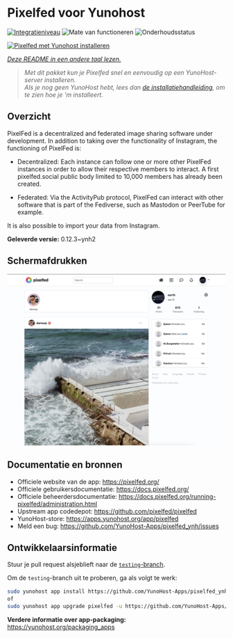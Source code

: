 <!--
NB: Deze README is automatisch gegenereerd door <https://github.com/YunoHost/apps/tree/master/tools/readme_generator>
Hij mag NIET handmatig aangepast worden.
-->

# Pixelfed voor Yunohost

[![Integratieniveau](https://dash.yunohost.org/integration/pixelfed.svg)](https://ci-apps.yunohost.org/ci/apps/pixelfed/) ![Mate van functioneren](https://ci-apps.yunohost.org/ci/badges/pixelfed.status.svg) ![Onderhoudsstatus](https://ci-apps.yunohost.org/ci/badges/pixelfed.maintain.svg)

[![Pixelfed met Yunohost installeren](https://install-app.yunohost.org/install-with-yunohost.svg)](https://install-app.yunohost.org/?app=pixelfed)

*[Deze README in een andere taal lezen.](./ALL_README.md)*

> *Met dit pakket kun je Pixelfed snel en eenvoudig op een YunoHost-server installeren.*  
> *Als je nog geen YunoHost hebt, lees dan [de installatiehandleiding](https://yunohost.org/install), om te zien hoe je 'm installeert.*

## Overzicht

PixelFed is a decentralized and federated image sharing software under development.
In addition to taking over the functionality of Instagram, the functioning of PixelFed is:

* Decentralized: Each instance can follow one or more other PixelFed instances in order to allow their respective members to interact. A first pixelfed.social public body limited to 10,000 members has already been created.

* Federated: Via the ActivityPub protocol, PixelFed can interact with other software that is part of the Fediverse, such as Mastodon or PeerTube for example.

It is also possible to import your data from Instagram. 

**Geleverde versie:** 0.12.3~ynh2

## Schermafdrukken

![Schermafdrukken van Pixelfed](./doc/screenshots/screenshots.jpg)

## Documentatie en bronnen

- Officiele website van de app: <https://pixelfed.org/>
- Officiele gebruikersdocumentatie: <https://docs.pixelfed.org/>
- Officiele beheerdersdocumentatie: <https://docs.pixelfed.org/running-pixelfed/administration.html>
- Upstream app codedepot: <https://github.com/pixelfed/pixelfed>
- YunoHost-store: <https://apps.yunohost.org/app/pixelfed>
- Meld een bug: <https://github.com/YunoHost-Apps/pixelfed_ynh/issues>

## Ontwikkelaarsinformatie

Stuur je pull request alsjeblieft naar de [`testing`-branch](https://github.com/YunoHost-Apps/pixelfed_ynh/tree/testing).

Om de `testing`-branch uit te proberen, ga als volgt te werk:

```bash
sudo yunohost app install https://github.com/YunoHost-Apps/pixelfed_ynh/tree/testing --debug
of
sudo yunohost app upgrade pixelfed -u https://github.com/YunoHost-Apps/pixelfed_ynh/tree/testing --debug
```

**Verdere informatie over app-packaging:** <https://yunohost.org/packaging_apps>
